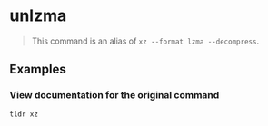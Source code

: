 # unlzma

> This command is an alias of `xz --format lzma --decompress`.

## Examples

### View documentation for the original command

```bash
tldr xz
```
